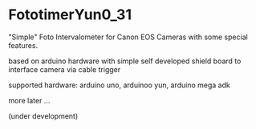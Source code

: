 FototimerYun0_31
================

"Simple" Foto Intervalometer for Canon EOS Cameras with some special features.

based on arduino hardware with simple self developed shield board to interface camera via cable trigger

supported hardware: arduino uno, arduinoo yun, arduino mega adk


more later ...

(under development)
